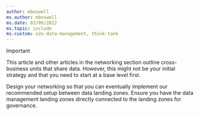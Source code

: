 ```yaml
---
author: mboswell
ms.author: mboswell
ms.date: 03/09/2022
ms.topic: include
ms.custom: e2e-data-management, think-tank
---
```


> [!IMPORTANT]
> This article and other articles in the networking section outline cross-business units that share data. However, this might not be your initial strategy and that you need to start at a base level first.
>
> Design your networking so that you can eventually implement our recommended setup between data landing zones. Ensure you have the data management landing zones directly connected to the landing zones for governance.
